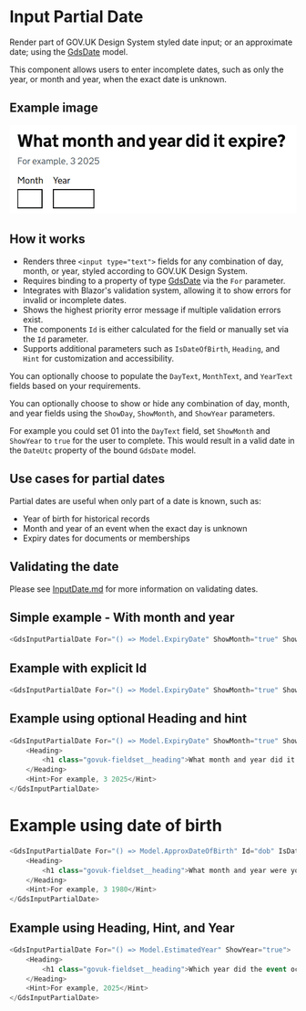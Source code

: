 # Input Partial Date

Render part of GOV.UK Design System styled date input; or an approximate date; using the [GdsDate](GdsDate.md) model.

This component allows users to enter incomplete dates, such as only the year, or month and year, when the exact date is unknown.

## Example image

![Input partial date example](InputPartialDate1.png)

## How it works

- Renders three `<input type="text">` fields for any combination of day, month, or year, styled according to GOV.UK Design System.
- Requires binding to a property of type [GdsDate](GdsDate.md) via the `For` parameter.
- Integrates with Blazor's validation system, allowing it to show errors for invalid or incomplete dates.
- Shows the highest priority error message if multiple validation errors exist. 
- The components `Id` is either calculated for the field or manually set via the `Id` parameter.
- Supports additional parameters such as `IsDateOfBirth`, `Heading`, and `Hint` for customization and accessibility.

You can optionally choose to populate the `DayText`, `MonthText`, and `YearText` fields based on your requirements.

You can optionally choose to show or hide any combination of day, month, and year fields using the `ShowDay`, `ShowMonth`, and `ShowYear` parameters.

For example you could set 01 into the `DayText` field, set `ShowMonth` and `ShowYear` to `true` for the user to complete. This would result in a valid date in the `DateUtc` property of the bound `GdsDate` model.

## Use cases for partial dates

Partial dates are useful when only part of a date is known, such as:
- Year of birth for historical records
- Month and year of an event when the exact day is unknown
- Expiry dates for documents or memberships

## Validating the date

Please see [InputDate.md](InputDate.md#validating-the-date) for more information on validating dates.

## Simple example - With month and year

```csharp
<GdsInputPartialDate For="() => Model.ExpiryDate" ShowMonth="true" ShowYear="true" />
```

## Example with explicit Id

```csharp
<GdsInputPartialDate For="() => Model.ExpiryDate" ShowMonth="true" ShowYear="true" Id="expiry" />
```

## Example using optional Heading and hint

```csharp
<GdsInputPartialDate For="() => Model.ExpiryDate" ShowMonth="true" ShowYear="true" Id="expiry">
    <Heading>
        <h1 class="govuk-fieldset__heading">What month and year did it expire?</h1>
    </Heading>
    <Hint>For example, 3 2025</Hint>
</GdsInputPartialDate>
```

# Example using date of birth

```csharp
<GdsInputPartialDate For="() => Model.ApproxDateOfBirth" Id="dob" IsDateOfBirth="true" ShowMonth="true" ShowYear="true">
    <Heading>
        <h1 class="govuk-fieldset__heading">What month and year were you born?</h1>
    </Heading>
    <Hint>For example, 3 1980</Hint>
</GdsInputPartialDate>
```

## Example using Heading, Hint, and Year

```csharp
<GdsInputPartialDate For="() => Model.EstimatedYear" ShowYear="true">
    <Heading>
        <h1 class="govuk-fieldset__heading">Which year did the event occur?</h1>
    </Heading>
    <Hint>For example, 2025</Hint>
</GdsInputPartialDate>
```